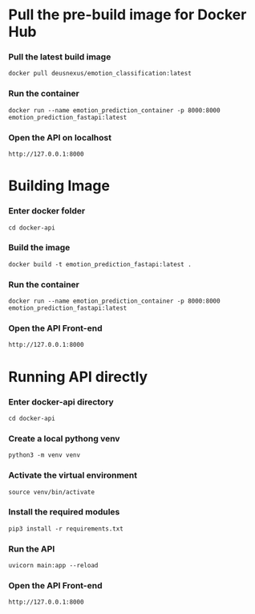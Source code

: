 # Pull the pre-build image for Docker Hub
### Pull the latest build image
`docker pull deusnexus/emotion_classification:latest`
### Run the container
`docker run --name emotion_prediction_container -p 8000:8000 emotion_prediction_fastapi:latest`
### Open the API on localhost
`http://127.0.0.1:8000`

# Building Image
### Enter docker folder
`cd docker-api`
### Build the image
`docker build -t emotion_prediction_fastapi:latest .`
### Run the container
`docker run --name emotion_prediction_container -p 8000:8000 emotion_prediction_fastapi:latest`
### Open the API Front-end
`http://127.0.0.1:8000`

# Running API directly
### Enter docker-api directory
`cd docker-api`
### Create a local pythong venv
`python3 -m venv venv`
### Activate the virtual environment
`source venv/bin/activate`
### Install the required modules
`pip3 install -r requirements.txt`
### Run the API 
`uvicorn main:app --reload`
### Open the API Front-end
`http://127.0.0.1:8000`
